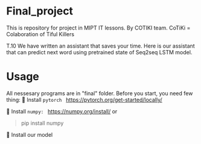 # Final_project
This is repository for project in MIPT IT lessons. By COTIKI team.
CoTiKi = Colaboration of Tiful Killers

T.10
We have written an assistant that saves your time. Here is our assistant that can predict next word using pretrained state of Seq2seq LSTM model.
# Usage 
All nessesary programs are in "final" folder. Before you start, you need few thing:
:black_square_button: Install  `pytorch ` https://pytorch.org/get-started/locally/ 

:black_square_button: Install  `numpy: ` https://numpy.org/install/ or  
> pip install numpy



:black_square_button: Install our model



